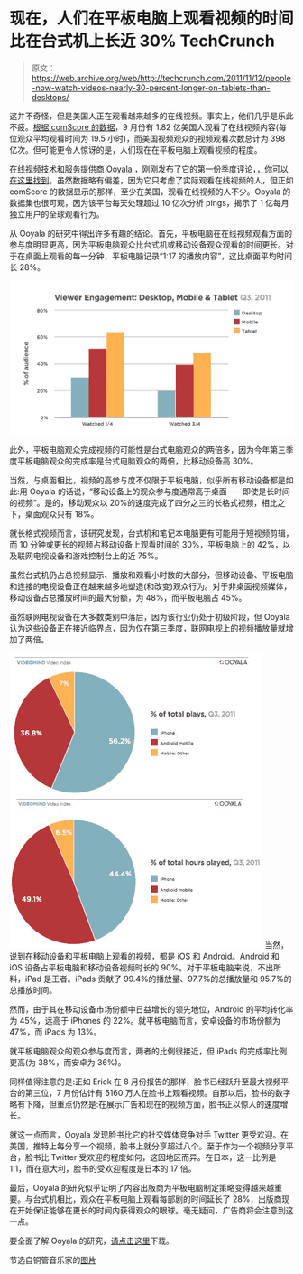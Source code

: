 # 现在，人们在平板电脑上观看视频的时间比在台式机上长近 30% TechCrunch

> 原文：<https://web.archive.org/web/http://techcrunch.com/2011/11/12/people-now-watch-videos-nearly-30-percent-longer-on-tablets-than-desktops/>

这并不奇怪，但是美国人正在观看越来越多的在线视频。事实上，他们几乎是乐此不疲。[根据 comScore 的数据](https://web.archive.org/web/20230205033326/http://www.comscore.com/Press_Events/Press_Releases/2011/10/comScore_Releases_September_2011_U.S._Online_Video_Rankings)，9 月份有 1.82 亿美国人观看了在线视频内容(每位观众平均观看时间为 19.5 小时)，而美国视频观众的视频观看次数总计为 398 亿次。但可能更令人惊讶的是，人们现在在平板电脑上观看视频的程度。

[在线视频技术和服务提供商 Ooyala](https://web.archive.org/web/20230205033326/http://www.crunchbase.com/company/ooyala) ，刚刚发布了它的第一份季度评论，[，你可以在这里找到](https://web.archive.org/web/20230205033326/http://www.ooyala.com/blogs/video-index.html)。虽然数据略有偏差，因为它只考虑了实际观看在线视频的人，但正如 comScore 的数据显示的那样，至少在美国，观看在线视频的人不少。Ooyala 的数据集也很可观，因为该平台每天处理超过 10 亿次分析 pings，揭示了 1 亿每月独立用户的全球观看行为。

从 Ooyala 的研究中得出许多有趣的结论。首先，平板电脑在在线视频观看方面的参与度明显更高，因为平板电脑观众比台式机或移动设备观众观看的时间更长。对于在桌面上观看的每一分钟，平板电脑记录“1:17 的播放内容”，这比桌面平均时间长 28%。

[![](img/fb5a931d988d52abc6f41b1940d23904.png "Screen shot 2011-11-11 at 11.41.05 PM")](https://web.archive.org/web/20230205033326/https://techcrunch.com/wp-content/uploads/2011/11/screen-shot-2011-11-11-at-11-41-05-pm.png)

此外，平板电脑观众完成视频的可能性是台式电脑观众的两倍多，因为今年第三季度平板电脑观众的完成率是台式电脑观众的两倍，比移动设备高 30%。

当然，与桌面相比，视频的高参与度不仅限于平板电脑，似乎所有移动设备都是如此:用 Ooyala 的话说，“移动设备上的观众参与度通常高于桌面——即使是长时间的视频”。是的，移动观众以 20%的速度完成了四分之三的长格式视频，相比之下，桌面观众只有 18%。

就长格式视频而言，该研究发现，台式机和笔记本电脑更有可能用于短视频剪辑，而 10 分钟或更长的视频占移动设备上观看时间的 30%，平板电脑上的 42%，以及联网电视设备和游戏控制台上的近 75%。

虽然台式机仍占总视频显示、播放和观看小时数的大部分，但移动设备、平板电脑和连接的电视设备正在越来越多地塑造(和改变)观众行为。对于非桌面视频媒体，移动设备占总播放时间的最大份额，为 48%，而平板电脑占 45%。

虽然联网电视设备在大多数类别中落后，因为该行业仍处于初级阶段，但 Ooyala 认为这些设备正在接近临界点，因为仅在第三季度，联网电视上的视频播放量就增加了两倍。

[![](img/cbfdcd914a0a34501f5b4ff92c4b20e8.png "Screen shot 2011-11-12 at 12.15.36 AM")](https://web.archive.org/web/20230205033326/https://techcrunch.com/wp-content/uploads/2011/11/screen-shot-2011-11-12-at-12-15-36-am.png) 当然，说到在移动设备和平板电脑上观看的视频，都是 iOS 和 Android。Android 和 iOS 设备占平板电脑和移动设备视频时长的 90%。对于平板电脑来说，不出所料，iPad 是王者。iPads 贡献了 99.4%的播放量、97.7%的总播放量和 95.7%的总播放时间。

然而，由于其在移动设备市场份额中日益增长的领先地位，Android 的平均转化率为 45%，远高于 iPhones 的 22%。就平板电脑而言，安卓设备的市场份额为 47%，而 iPads 为 13%。

就平板电脑观众的观众参与度而言，两者的比例很接近，但 iPads 的完成率比例更高(为 38%，而安卓为 36%)。

同样值得注意的是:正如 Erick 在 8 月份报告的那样，脸书已经跃升至最大视频平台的第三位，7 月份估计有 5160 万人在脸书上观看视频。自那以后，脸书的数字略有下降，但重点仍然是:在展示广告和现在的视频方面，脸书正以惊人的速度增长。

就这一点而言，Ooyala 发现脸书比它的社交媒体竞争对手 Twitter 更受欢迎。在美国，推特上每分享一个视频，脸书上就分享超过八个。至于作为一个视频分享平台，脸书比 Twitter 受欢迎的程度如何，这因地区而异。在日本，这一比例是 1:1，而在意大利，脸书的受欢迎程度是日本的 17 倍。

最后，Ooyala 的研究似乎证明了内容出版商为平板电脑制定策略变得越来越重要。与台式机相比，观众在平板电脑上观看每部剧的时间延长了 28%，出版商现在开始保证能够在更长的时间内获得观众的眼球。毫无疑问，广告商将会注意到这一点。

要全面了解 Ooyala 的研究，[请点击这里](https://web.archive.org/web/20230205033326/http://www.ooyala.com/webforms/download-video-index)下载。

节选自铜管音乐家的[图片](https://web.archive.org/web/20230205033326/http://brassmusician.com/the-10-commandments-of-trumpet-players/)